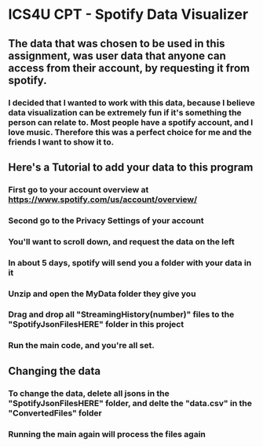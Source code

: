 # ICS4U CPT - Spotify Data Visualizer

## The data that was chosen to be used in this assignment, was user data that anyone can access from their account, by requesting it from spotify. 
### I decided that I wanted to work with this data, because I believe data visualization can be extremely fun if it's something the person can relate to. Most people have a spotify account, and I love music. Therefore this was a perfect choice for me and the friends I want to show it to.

## Here's a Tutorial to add your data to this program

### First go to your account overview at https://www.spotify.com/us/account/overview/

### Second go to the Privacy Settings of your account

### You'll want to scroll down, and request the data on the left

### In about 5 days, spotify will send you a folder with your data in it

### Unzip and open the MyData folder they give you

### Drag and drop all "StreamingHistory(number)" files to the "SpotifyJsonFilesHERE" folder in this project

### Run the main code, and you're all set. 

## Changing the data

### To change the data, delete all jsons in the "SpotifyJsonFilesHERE" folder, and delte the "data.csv" in the "ConvertedFiles" folder
### Running the main again will process the files again

